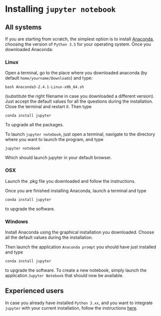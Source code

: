 # Installing `jupyter notebook`

## All systems
If you are starting from scratch, the simplest option is to install [Anaconda](https://www.continuum.io/downloads), choosing the version of `Python 3.5` for your operating system. Once you downloaded Anaconda:

### Linux

Open a terminal, go to the place where you downloaded anaconda (by default `home/yourname/Downloads`) and type:

```
bash Anaconda3-2.4.1-Linux-x86_64.sh
```

(substitute the right filename in case you downloaded a different version). Just accept the default values for all the questions during the installation. Close the terminal and restart it. Then type

```
conda install jupyter 
```

To upgrade all the packages.

To launch `jupyter notebook`, just open a terminal, navigate to the directory where you want to launch the program, and type 

```
jupyter notebook
```

Which should launch jupyter in your default browser.

### OSX

Launch the .pkg file you downloaded and follow the instructions.

Once you are finished installing Anaconda, launch a terminal and type

```
conda install jupyter 
```

to upgrade the software.

### Windows

Install Anaconda using the graphical installation you downloaded. Choose all the default values during the installation. 

Then launch the application `Anaconda prompt` you should have just installed and type

```
conda install jupyter 
```

to upgrade the software. To create a new notebook, simply launch the application `Jupyter Notebook` that should now be available.

## Experienced users

In case you already have installed `Python 3.xx`, and you want to integrate `jupyter` with your current installation, follow the instructions [here](http://jupyter.readthedocs.org/en/latest/install.html#experienced-python-user-new-to-jupyter).

